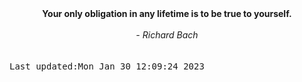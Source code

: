 
<div align="center"><b><span>Your only obligation in any lifetime is to be true to yourself.</span></b><br><br><i> - Richard Bach</i></div>
<br><br><kbd>Last updated:Mon Jan 30 12:09:24 2023</kbd>